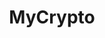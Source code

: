 ---
blog: https://medium.com/mycrypto
codehost: https://github.com/https://github.com/MyCryptoHQ
facebook: https://facebook.com/mycryptoHQ
linkedin: https://linkedin.com/company/mycrypto
logohandle: mycrypto
sort: mycrypto
title: MyCrypto
twitter: https://x.com/mycrypto
website: https://mycrypto.com/
---